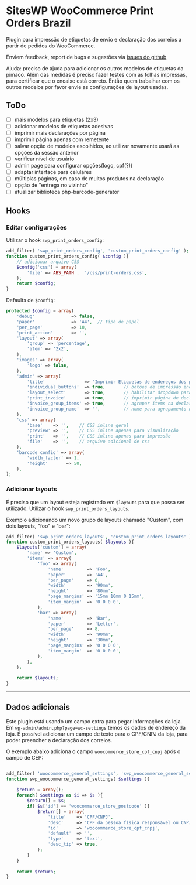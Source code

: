 

# SitesWP WooCommerce Print Orders Brazil

Plugin para impressão de etiquetas de envio e declaração dos correios a partir de pedidos do WooCommerce.

Enviem feedback, report de bugs e sugestões via [issues do github](https://github.com/siteswp-team/siteswp-woocommerce-print-orders-brazil/issues) 

Ajuda: preciso de ajuda para adicionar os outros modelos de etiquetas da pimaco. Além das medidas é preciso fazer testes com as folhas impressas, para certificar que o encaixe está correto. Então quem trabalhar com os outros modelos por favor envie as configurações de layout usadas.

## ToDo
- [ ] mais modelos para etiquetas (2x3)
- [ ] adicionar modelos de etiquetas adesivas
- [ ] imprimir mais declarações por página
- [ ] imprimir página apenas com remetente
- [ ] salvar opção de modelos escolhidos, ao utilizar novamente usará as opções da sessão anterior
- [ ] verificar nível de usuário
- [ ] admin page para configurar opções(logo, cpf(?))
- [ ] adaptar interface para celulares
- [ ] múltiplas páginas, em caso de muitos produtos na declaração
- [ ] opção de "entrega no vizinho"
- [ ] atualizar biblioteca php-barcode-generator

## Hooks

### Editar configurações

Utilizar o hook `swp_print_orders_config`:
```php
add_filter( 'swp_print_orders_config', 'custom_print_orders_config' );
function custom_print_orders_config( $config ){
    // adicionar arquivo CSS
    $config['css'] = array(
        'file' => ABS_PATH .  '/css/print-orders.css',
    );
    return $config;
}
```

Defaults de `$config`:
```php
protected $config = array(
    'debug'              => false,
    'paper'              => 'A4',  // tipo de papel
    'per_page'           => 10,
    'print_action'       => '',
    'layout' => array(
        'group' => 'percentage',
        'item' => '2x2',
    ),
    'images' => array(
        'logo' => false,
    ),
    'admin' => array(
        'title'               => 'Imprimir Etiquetas de endereços dos pedidos',
        'individual_buttons'  => true,       // botões de impressão individuais para cada pedido
        'layout_select'       => true,       // habilitar dropdown para seleção de layout, como modelos de etiquetas pimaco
        'print_invoice'       => true,       // imprimir página de declaração de contepúdo dos correios
        'invoice_group_items' => true,       // agrupar items na declaração
        'invoice_group_name'  => '',         // nome para agrupamento na declaração
    ),
    'css' => array(
        'base'    => '',    // CSS inline geral
        'preview' => '',    // CSS inline apenas para visualização
        'print'   => '',    // CSS inline apenas para impressão
        'file'    => '',    // arquivo adicional de css
    ),
    'barcode_config' => array(
        'width_factor' => 1,
        'height'       => 50,
    ),
);
```
### Adicionar layouts

É preciso que um layout esteja registrado em `$layouts` para que possa ser utilizado. Utilizar o hook `swp_print_orders_layouts`.

Exemplo adicionando um novo grupo de layouts chamado "Custom", com dois layouts, "foo" e "bar":
```php
add_filter( 'swp_print_orders_layouts', 'custom_print_orders_layouts' );
function custom_print_orders_layouts( $layouts ){
    $layouts['custom'] = array(
        'name' => 'Custom',
        'items' => array(
            'foo' => array(
                'name'         => 'Foo',
                'paper'        => 'A4',
                'per_page'     => 6,
                'width'        => '90mm',
                'height'       => '80mm',
                'page_margins' => '15mm 10mm 0 15mm',
                'item_margin'  => '0 0 0 0',
            ),
            'bar' => array(
                'name'         => 'Bar',
                'paper'        => 'Letter',
                'per_page'     => 8,
                'width'        => '90mm',
                'height'       => '30mm',
                'page_margins' => '0 0 0 0',
                'item_margin'  => '0 0 0 0',
            ),
        ),
    );
    
    return $layouts;
}
```

----------

## Dados adicionais

Este plugin está usando um campo extra para pegar informações da loja. Em `wp-admin/admin.php?page=wc-settings` temos os dados de endereço da loja. É possível adicionar um campo de texto para o CPF/CNPJ da loja, para poder preencher a declaração dos correios.

O exemplo abaixo adiciona o campo `woocommerce_store_cpf_cnpj` após o campo de CEP:
```php

add_filter( 'woocommerce_general_settings', 'swp_woocommerce_general_settings' );
function swp_woocommerce_general_settings( $settings ){
    
    $return = array();
    foreach( $settings as $i => $s ){
        $return[] = $s;
        if( $s['id'] == 'woocommerce_store_postcode' ){
            $return[] = array(
                'title'    => 'CPF/CNPJ',
                'desc'     => 'CPF da pessoa física responsável ou CNPJ da loja.',
                'id'       => 'woocommerce_store_cpf_cnpj',
                'default'  => '',
                'type'     => 'text',
                'desc_tip' => true,
            );
        }
    }
    
    return $return;
}
```
